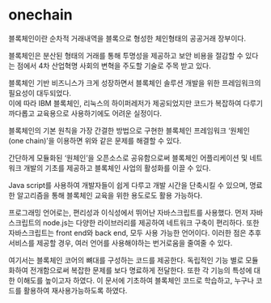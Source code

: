# onechain   

블록체인이란 순차적 거래내역을 블록으로 형성한 체인형태의 공공거래 장부이다.    

블록체인은 분산된 형태의 거래를 통해 투명성을 제공하고 보안 비용을 절감할 수 있다는 점에서 4차 산업혁명 사회의 변혁을 주도할 기술로 주목 받고 있다.   

블록체인 기반 비즈니스가 크게 성장하면서 블록체인 솔루션 개발을 위한 프레임워크의 필요성이 대두되었다.    
이에 따라 IBM 블록체인, 리눅스의 하이퍼레저가 제공되었지만 코드가 복잡하여 다루기 까다롭고 교육용으로 사용하기에도 어려운 실정이다.    

   
블록체인의 기본 원칙을 가장 간결한 방법으로 구현한 블록체인 프레임워크 ‘원체인(one chain)’을 이용하면 위와 같은 문제를 해결할 수 있다.    

간단하게 모듈화된 ‘원체인’을 오픈소스로 공유함으로써 블록체인 어플리케이션 및 네트워크 개발의 기초를 제공하고 블록체인 사업의 활성화를 이끌 수 있다. 

Java script를 사용하여 개발자들이 쉽게 다루고 개발 시간을 단축시킬 수 있으며, 명료한 알고리즘을 통해 블록체인 교육을 위한 용도로도 활용 가능하다.

프로그래밍 언어로는, 편리성과 이식성에서 뛰어난 자바스크립트를 사용했다. 먼저 자바스크립트의 node.js는 다양한 라이브러리를 제공하여 네트워크 구축이 편리하다. 또한 자바스크립트는 front end와 back end, 모두 사용 가능한 언어이다. 이러한 점은 추후 서비스를 제공할 경우, 여러 언어를 사용해야하는 번거로움을 줄여줄 수 있다.

여기서는 블록체인 코어의 뼈대를 구성하는 코드를 제공한다. 독립적인 기능 별로 모듈화하여 전개함으로써 복잡한 문제를 보다 명료하게 전달한다. 또한 각 기능의 특성에 대한 이해도를 높이고자 하였다. 이 문서에 기초하여 블록체인 코드로 학습하고, 누구나 코드를 활용하여 재사용가능하도록 하였다.

